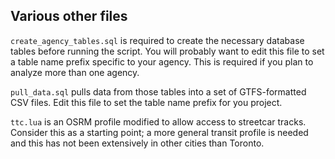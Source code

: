 ## Various other files

`create_agency_tables.sql` is required to create the necessary database tables before running the script. You will probably want to edit this file to set a table name prefix specific to your agency. This is required if you plan to analyze more than one agency. 

`pull_data.sql` pulls data from those tables into a set of GTFS-formatted CSV files. Edit this file to set the table name prefix for you project.

`ttc.lua` is an OSRM profile modified to allow access to streetcar tracks. Consider this as a starting point; a more general transit profile is needed and this has not been extensively in other cities than Toronto.
